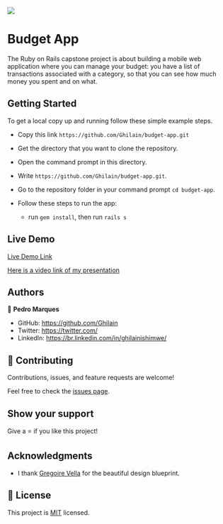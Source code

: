 ![](https://img.shields.io/badge/Microverse-blueviolet)

# Budget App

The Ruby on Rails capstone project is about building a mobile web application where you can manage your budget: you have a list of transactions associated with a category, so that you can see how much money you spent and on what.

## Getting Started
To get a local copy up and running follow these simple example steps.

- Copy this link `https://github.com/Ghilain/budget-app.git`
- Get the directory that you want to clone the repository.
- Open the command prompt in this directory.
- Write `https://github.com/Ghilain/budget-app.git`.
- Go to the repository folder in your command prompt `cd budget-app`.

- Follow these steps to run the app:
  - run `gem install`, then run `rails s`

## Live Demo

[Live Demo Link](https://desolate-fjord-22181.herokuapp.com/)

[Here is a video link of my presentation]()

## Authors

👤 **Pedro Marques**

- GitHub: https://github.com/Ghilain
- Twitter: https://twitter.com/
- LinkedIn: https://br.linkedin.com/in/ghilainishimwe/

## 🤝 Contributing

Contributions, issues, and feature requests are welcome!

Feel free to check the [issues page](/issues).

## Show your support

Give a ⭐️ if you like this project!

## Acknowledgments

- I thank [Gregoire Vella](https://www.behance.net/gallery/19759151/Snapscan-iOs-design-and-branding?tracking_source=) for the beautiful design blueprint.

## 📝 License

This project is [MIT](./MIT.md) licensed.



